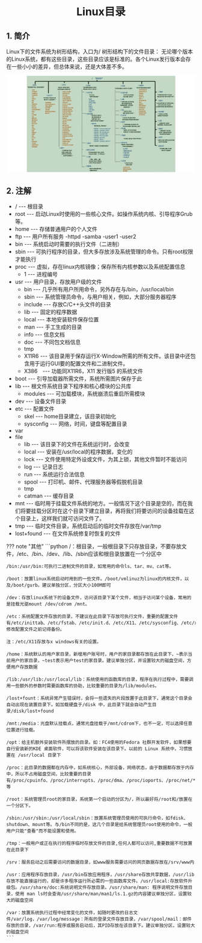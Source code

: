 <center><h1>Linux目录</h1></center>

## 1. 简介
 Linux下的文件系统为树形结构，入口为/ 树形结构下的文件目录： 无论哪个版本的Linux系统，都有这些目录，这些目录应该是标准的。各个Linux发行版本会存在一些小小的差异，但总体来说，还是大体差不多。

![Linux目录](../../pictures/linux/tutorial/brief_book/linux_root.png)

## 2. 注解

- /    --- 根目录
- root --- 启动Linux时使用的一些核心文件。如操作系统内核、引导程序Grub等。
- home --- 存储普通用户的个人文件
- ftp --- 用户所有服务
    -httpd
    -samba
    -user1
    -user2
- bin --- 系统启动时需要的执行文件（二进制）
- sbin --- 可执行程序的目录，但大多存放涉及系统管理的命令。只有root权限才能执行
- proc --- 虚拟，存在linux内核镜像；保存所有内核参数以及系统配置信息
    - 1 --- 进程编号
- usr --- 用户目录，存放用户级的文件
    - bin --- 几乎所有用户所用命令，另外存在与/bin，/usr/local/bin
    - sbin --- 系统管理员命令，与用户相关，例如，大部分服务器程序
    - include ---  存放C/C++头文件的目录
    - lib --- 固定的程序数据
    - local --- 本地安装软件保存位置
    - man --- 手工生成的目录
    - info --- 信息文档
    - doc --- 不同包文档信息
    - tmp
    - X11R6 ---  该目录用于保存运行X-Window所需的所有文件。该目录中还包含用于运行GUI要的配置文件和二进制文件。
    - X386　--- 功能同X11R6，X11 发行版5 的系统文件
- boot --- 引导加载器所需文件，系统所需图片保存于此
- lib --- 根文件系统目录下程序和核心模块的公共库
    - modules --- 可加载模块，系统崩溃后重启所需模块
- dev --- 设备文件目录
- etc --- 配置文件
    - skel --- home目录建立，该目录初始化
    - sysconfig --- 网络，时间，键盘等配置目录
- var
- file
    - lib --- 该目录下的文件在系统运行时，会改变
    - local --- 安装在/usr/local的程序数据，变化的
    - lock --- 文件使用特定外设或文件，为其上锁，其他文件暂时不能访问
    - log --- 记录日志
    - run --- 系统运行合法信息
    - spool --- 打印机、邮件、代理服务器等假脱机目录
    - tmp
    - catman --- 缓存目录
- mnt --- 临时用于挂载文件系统的地方。一般情况下这个目录是空的，而在我们将要挂载分区时在这个目录下建立目录，再将我们将要访问的设备挂载在这个目录上，这样我们就可访问文件了。
- tmp --- 临时文件目录，系统启动后的临时文件存放在/var/tmp
- lost+found --- 在文件系统修复时恢复的文件

??? note "其他"
    ```python
    /：根目录，一般根目录下只存放目录，不要存放文件，/etc、/bin、/dev、/lib、/sbin应该和根目录放置在一个分区中

    /bin:/usr/bin:可执行二进制文件的目录，如常用的命令ls、tar、mv、cat等。

    /boot：放置linux系统启动时用到的一些文件。/boot/vmlinuz为linux的内核文件，以及/boot/gurb。建议单独分区，分区大小100M即可

    /dev：存放linux系统下的设备文件，访问该目录下某个文件，相当于访问某个设备，常用的是挂载光驱mount /dev/cdrom /mnt。

    /etc：系统配置文件存放的目录，不建议在此目录下存放可执行文件，重要的配置文件有/etc/inittab、/etc/fstab、/etc/init.d、/etc/X11、/etc/sysconfig、/etc/xinetd.d修改配置文件之前记得备份。

    注：/etc/X11存放与x windows有关的设置。

    /home：系统默认的用户家目录，新增用户账号时，用户的家目录都存放在此目录下，~表示当前用户的家目录，~test表示用户test的家目录。建议单独分区，并设置较大的磁盘空间，方便用户存放数据

    /lib:/usr/lib:/usr/local/lib：系统使用的函数库的目录，程序在执行过程中，需要调用一些额外的参数时需要函数库的协助，比较重要的目录为/lib/modules。

    /lost+fount：系统异常产生错误时，会将一些遗失的片段放置于此目录下，通常这个目录会自动出现在装置目录下。如加载硬盘于/disk 中，此目录下就会自动产生目录/disk/lost+found

    /mnt:/media：光盘默认挂载点，通常光盘挂载于/mnt/cdrom下，也不一定，可以选择任意位置进行挂载。

    /opt：给主机额外安装软件所摆放的目录。如：FC4使用的Fedora 社群开发软件，如果想要自行安装新的KDE 桌面软件，可以将该软件安装在该目录下。以前的 Linux 系统中，习惯放置在 /usr/local 目录下

    /proc：此目录的数据都在内存中，如系统核心，外部设备，网络状态，由于数据都存放于内存中，所以不占用磁盘空间，比较重要的目录有/proc/cpuinfo、/proc/interrupts、/proc/dma、/proc/ioports、/proc/net/*等

    /root：系统管理员root的家目录，系统第一个启动的分区为/，所以最好将/root和/放置在一个分区下。

    /sbin:/usr/sbin:/usr/local/sbin：放置系统管理员使用的可执行命令，如fdisk、shutdown、mount等。与/bin不同的是，这几个目录是给系统管理员root使用的命令，一般用户只能"查看"而不能设置和使用。

    /tmp：一般用户或正在执行的程序临时存放文件的目录,任何人都可以访问,重要数据不可放置在此目录下

    /srv：服务启动之后需要访问的数据目录，如www服务需要访问的网页数据存放在/srv/www内

    /usr：应用程序存放目录，/usr/bin存放应用程序，/usr/share存放共享数据，/usr/lib存放不能直接运行的，却是许多程序运行所必需的一些函数库文件。/usr/local:存放软件升级包。/usr/share/doc:系统说明文件存放目录。/usr/share/man: 程序说明文件存放目录，使用 man ls时会查询/usr/share/man/man1/ls.1.gz的内容建议单独分区，设置较大的磁盘空间

    /var：放置系统执行过程中经常变化的文件，如随时更改的日志文件/var/log，/var/log/message：所有的登录文件存放目录，/var/spool/mail：邮件存放的目录，/var/run:程序或服务启动后，其PID存放在该目录下。建议单独分区，设置较大的磁盘空间
    ```
